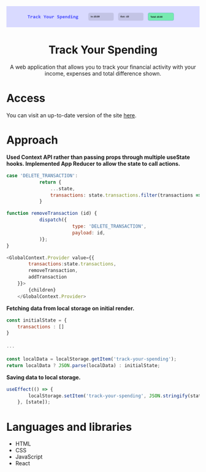 <p align="center"><img width="900" src="https://github.com/ibahm/Track-Your-Spending/blob/main/banners/track-your-spending.png"></p> <h1 align="center">Track Your Spending</h1>
<p align="center">A web application that allows you to track your financial activity with your income, expenses and total difference shown.</p>

# Access
You can visit an up-to-date version of the site <a href="https://simplyfinance.netlify.app/">here</a>.

# Approach
**Used Context API rather than passing props through multiple useState hooks. Implemented App Reducer to allow the state to call actions.**

```react.js
case 'DELETE_TRANSACTION':
            return {
                ...state,
                transactions: state.transactions.filter(transactions => transactions.id !== action.payload)
            }
```
```react.js
function removeTransaction (id) {
            dispatch({
                        type: 'DELETE_TRANSACTION',
                        payload: id,
            )};
}
```

```react.js
<GlobalContext.Provider value={{
        transactions:state.transactions,
        removeTransaction,
        addTransaction
    }}>
        {children}
    </GlobalContext.Provider>
```
**Fetching data from local storage on initial render.**
```react.js
const initialState = {
    transactions : []
}

...

const localData = localStorage.getItem('track-your-spending');
return localData ? JSON.parse(localData) : initialState;
```
**Saving data to local storage.**
```react.js
useEffect(() => {
        localStorage.setItem('track-your-spending', JSON.stringify(state));
    }, [state]);
```
# Languages and libraries
- HTML
- CSS
- JavaScript
- React
